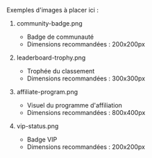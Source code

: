 Exemples d'images à placer ici :

1. community-badge.png
   - Badge de communauté
   - Dimensions recommandées : 200x200px

2. leaderboard-trophy.png
   - Trophée du classement
   - Dimensions recommandées : 300x300px

3. affiliate-program.png
   - Visuel du programme d'affiliation
   - Dimensions recommandées : 800x400px

4. vip-status.png
   - Badge VIP
   - Dimensions recommandées : 200x200px
